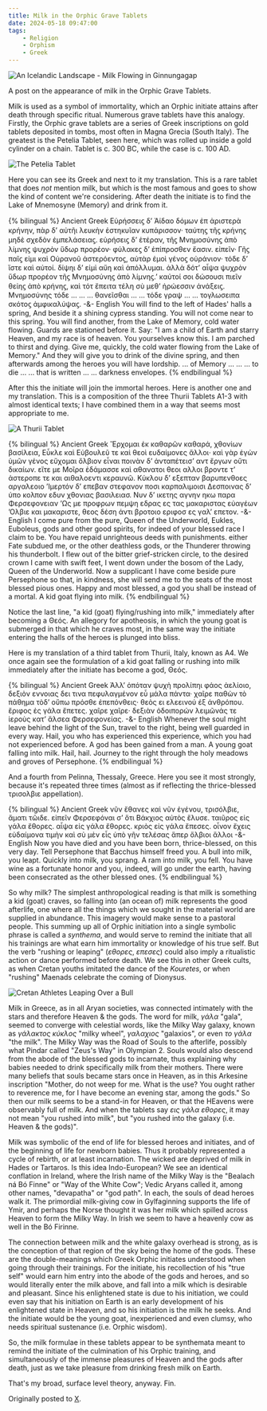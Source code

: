 ```yaml
---
title: Milk in the Orphic Grave Tablets
date: 2024-05-18 09:47:00
tags:
	- Religion
	- Orphism
	- Greek
---
```


![An Icelandic Landscape - Milk Flowing in Ginnungagap](Milk-in-the-Orphic-Grave-Tablets/Milk-2.jpg)

A post on the appearance of milk in the Orphic Grave Tablets.

Milk is used as a symbol of immortality, which an Orphic initiate attains after death through specific ritual. Numerous grave tablets have this analogy. Firstly, the Orphic grave tablets are a series of Greek inscriptions on gold tablets deposited in tombs, most often in Magna Grecia (South Italy). The greatest is the Petelia Tablet, seen here, which was rolled up inside a gold cylinder on a chain. Tablet is c. 300 BC, while the case is c. 100 AD.

![The Petelia Tablet](Milk-in-the-Orphic-Grave-Tablets/Petelia-Tablet.jpg)

Here you can see its Greek and next to it my translation. This is a rare tablet that does *not* mention milk, but which is the most famous and goes to show the kind of content we're considering. After death the initiate is to find the Lake of Mnemosyne (Memory) and drink from it.

{% bilingual %}
Ancient Greek
Εὑρήσσειϛ δ’ Ἀίδαο δόμων ἐπ ἀριστερὰ κρήνην,
πὰρ δ’ αὐτῆι λευκὴν ἑστηκυῖαν κυπάρισσον·
ταύτηϛ τῆϛ κρήνηϛ μηδὲ σχεδὸν ἐμπελάσειαϛ.
εὑρήσειϛ δ’ ἑτέραν, τῆϛ Μνημοσύνηϛ ἀπὸ λίμνηϛ
ψυχρὸν ὕδωρ προρέον· φύλακεϛ δ’ ἐπίπροσθεν ἔασιν.
εἰπεῖν· Γῆϛ παῖϛ εἰμι καὶ Οὐρανοῦ ἀστερόεντοϛ,
αὐτὰρ ἐμοὶ γένοϛ οὐράνιον· τόδε δ’ ἴστε καὶ αὐτοί.
δίψηι δ’ εἰμὶ αὔη καὶ ἀπόλλυμαι. ἀλλὰ δότ’ αἶψα
ψυχρὸν ὕδωρ προρέον τῆϛ Μνημοσύνηϛ ἀπὸ λίμνηϛ.’
καὐτοί σοι δώσουσι πιεῖν θείηϛ ἀπὸ κρήνηϛ,
καὶ τότ ἔπειτα τέλη σὺ μεθ’ ἡρώεσσιν ἀνάξειϛ.
Μνημοσύνης τόδε ... ... ... θανεῖσθαι ...
... τόδε γραψ ... ... τογλωσειπα σκότοϛ ἀμφικαλύψαϛ.
-&-
English
You will find to the left of Hades' halls a spring,
And beside it a shining cypress standing.
You will not come near to this spring.
You will find another, from the Lake of Memory,
cold water flowing. Guards are stationed before it.
Say: "I am a child of Earth and starry Heaven,
and my race is of heaven. You yourselves know this.
I am parched to thirst and dying. Give me, quickly,
the cold water flowing from the Lake of Memory."
And they will give you to drink of the divine spring,
and then afterwards among the heroes you will have lordship.
... of Memory ... ... ... to die ... 
... that is written ... ... darkness envelopes.
{% endbilingual %}

After this the initiate will join the immortal heroes. Here is another one and my translation. This is a composition of the three Thurii Tablets A1-3 with almost identical texts; I have combined them in a way that seems most appropriate to me.

![A Thurii Tablet](Milk-in-the-Orphic-Grave-Tablets/Thurii-Tablet.jpg)

{% bilingual %}
Ancient Greek
Ἔρχομαι ἐκ καθαρῶν καθαρά, χθονίων βασίλεια,
Εὖκλε καὶ Εὐβουλεῦ τε καὶ θεοὶ ευδαίμονες ἄλλοι·
καὶ γὰρ ἐγὼν ὑμῶν γένος εὔχομαι ὄλβιον εἶναι
ποινὰν δ’ ἀνταπέτεισ’ αντ ἔργων οὔτι δικαίων.
εἴτε με Μοῖρα ἐδάμασσε καὶ αθανατοι θεοι αλλοι
βροντε τ’ ἀστεροπε τε και αιθαλοεντι κεραυνῶ.
Κύκλου δ’ εξεπταν βαρυπενθοες αργαλεοιο
’Ιμερτόν δ’ επεβαν στεφανον ποσι καρπαλιμοισι
Δεσποινας δ’ ύπο κολπον εδυν χθονιας βασιλειασ.
Νυν δ’ ικετης αγνην ηκω παρα Φερσεφονειαν
’Ως με προφρων πεμψη εδρας ες τας μακαριστας εὐαγέων
’Ολβιε και μακαριστε, θεος δέση άντι
βροτοιο εριφοσ ες γαλ’ επετον.
-&-
English
I come pure from the pure, Queen of the Underworld,
Eukles, Euboleus, gods and other good spirits,
for indeed of your blessed race I claim to be.
You have repaid unrighteous deeds with punishments.
either Fate subdued me, or the other deathless gods, or the Thunderer throwing his thunderbolt.
I flew out of the bitter grief-stricken circle,
to the desired crown I came with swift feet,
I went down under the bosom of the Lady,
Queen of the Underworld.
Now a supplicant I have come beside pure Persephone
so that, in kindness, she will send me to the seats of the most blessed pious ones.
Happy and most blessed, a god you shall be instead of a mortal.
A kid goat flying into milk.
{% endbilingual %} 

Notice the last line, "a kid (goat) flying/rushing into milk," immediately after becoming a Θεός. An allegory for apotheosis, in which the young goat is submerged in that which he craves most, in the same way the initiate entering the halls of the heroes is plunged into bliss.

Here is my translation of a third tablet from Thurii, Italy, known as A4. We once again see the formulation of a kid goat falling or rushing into milk immediately after the initiate has become a god, Θεός.

{% bilingual %}
Ancient Greek
Ἀλλ’ ὁπόταν ψυχὴ προλίπηι φάος ἀελίοιο,
δεξιὸν εννοιας δει τινα πεφυλαγμένον εὖ μάλα πάντα·
χαῖρε παθὼν τὸ πάθημα τὸδ’ οὔπω πρόσθε ἐπεπόνθεις·
θεὸς ει ελεεινού έξ άνθρόπου. ἔριφος ἐς γάλα ἔπετες.
χαῖρε χαῖρε· δεξιὰν ὁδοιπορών
λειμῶνάς τε ἱεροὺς κατ’ ἄλσεα Φερσεφονείας.
-&-
English
Whenever the soul might leave behind the light of the Sun,
travel to the right, being well guarded in every way.
Hail, you who has experienced this experience, which you had not experienced before.
A god has been gained from a man. A young goat falling into milk.
Hail, hail. Journey to the right through
the holy meadows and groves of Persephone.
{% endbilingual %}

And a fourth from Pelinna, Thessaly, Greece. Here you see it most strongly, because it's repeated three times (almost as if reflecting the thrice-blessed τρισολβιε appellation).

{% bilingual %}
Ancient Greek
νῦν ἔθανες καὶ νῦν ἐγένου, τρισόλβιε, ἄματι τῶιδε.
εἰπεῖν Φερσεφόναι σ’ ὅτι Βάκχιος αὐτὸς ἔλυσε.
ταιῦρος εἰς γάλα ἔθορες.
αἶψα εἰς γάλα ἔθορες.
κριὸς εἰς γάλα ἔπεσες.
οἶνον ἔχεις εὐδαίμονα τιμὴν
καὶ σὺ μὲν εἶς ὑπὸ γῆν τελέσας ἅπερ ὄλβιοι ἄλλοι
-&-
English
Now you have died and you have been born, thrice-blessed, on this very day.
Tell Persephone that Bacchus himself freed you.
A bull into milk, you leapt.
Quickly into milk, you sprang.
A ram into milk, you fell.
You have wine as a fortunate honor
and you, indeed, will go under the earth, having been consecrated
as the other blessed ones.
{% endbilingual %}

So why milk? The simplest anthropological reading is that milk is something a kid (goat) craves, so falling into (an ocean of) milk represents the good afterlife, one where all the things which we sought in the  material world are supplied in abundance. This imagery would make sense to a pastoral people. This summing up all of Orphic initiation into a single symbolic phrase is called a *synthema*, and would serve to remind the initiate that all his trainings are what earn him immortality or knowledge of his true self. But the verb "rushing or leaping" (*εθορες*, *επεσες*) could also imply a ritualistic action or dance performed before death. We see this in other Greek cults, as when Cretan youths imitated the dance of the *Kouretes*, or when "rushing" Maenads celebrate the coming of Dionysus.

![Cretan Athletes Leaping Over a Bull](Milk-in-the-Orphic-Grave-Tablets/Taurus-Leap.jpg)

Milk in Greece, as in all Aryan societies, was connected intimately with the stars and therefore Heaven & the gods. The word for milk, *γάλα* "gala", seemed to converge with celestial words, like the Milky Way galaxy, known as *γάλακτος* *κύκλος* "milky wheel", *γαλαχιος* "galaxios", or even *το γάλα* "the milk". The Milky Way was the Road of Souls to the afterlife, possibly what Pindar called "Zeus's Way" in Olympian 2. Souls would also descend from the abode of the blessed gods to incarnate, thus explaining why babies needed to drink specifically milk from their mothers. There were many beliefs that souls became stars once in Heaven, as in this Arkesine inscription "Mother, do not weep for me. What is the use? You ought rather to reverence me, for I have become an evening star, among the gods." So then our milk seems to be a stand-in for Heaven, or that the HEavens were observably full of milk. And when the tablets say *εις γάλα εθορες*, it may not mean "you rushed into milk", but "you rushed into the galaxy (i.e. Heaven & the gods)".

Milk was symbolic of the end of life for blessed heroes and initiates, and of the beginning of life for newborn babies. Thus it probably represented a cycle of rebirth, or at least incarnation. The wicked are deprived of milk in Hades or Tartaros. Is this idea Indo-European? We see an identical conflation in Ireland, where the Irish name of the Milky Way is the "Bealach ná Bó Finne" or "Way of the White Cow"; Vedic Aryans called it, among other names, "devapatha" or "god path". In each, the souls of dead heroes walk it. The primordial milk-giving cow in Gylfaginning supports the life of Ymir, and perhaps the Norse thought it was her milk which spilled across Heaven to form the Milky Way. In Irish we seem to have a heavenly cow as well in the Bó Firinne.

The connection between milk and the white galaxy overhead is strong, as is the conception of that region of the sky being the home of the gods. These are the double-meanings which Greek Orphic initiates understood when going through their trainings. For the initiate, his recollection of his "true self" would earn him entry into the abode of the gods and heroes, and so would literally enter the milk above, and fall into a milk which is desirable and pleasant. Since his enlightened state is due to his initiation, we could even say that his initiation on Earth is an early development of his enlightened state in Heaven, and so his initiation is the milk he seeks. And the initiate would be the young goat, inexperienced and even clumsy, who needs spiritual sustenance (i.e. Orphic wisdom).

So, the milk formulae in these tablets appear to be synthemata meant to remind the initiate of the culmination of his Orphic training, and simultaneously of the immense pleasures of Heaven and the gods after death, just as we take pleasure from drinking fresh milk on Earth.

That's my broad, surface level theory, anyway.
Fin.

Originally posted to [X](https://x.com/ogmios/status/1791827998733214118).